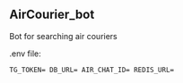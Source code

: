 <h2>AirCourier_bot</h2>

Bot for searching air couriers

</hr>

.env file:

<code>TG_TOKEN=
DB_URL=
AIR_CHAT_ID=
REDIS_URL=
</code>
